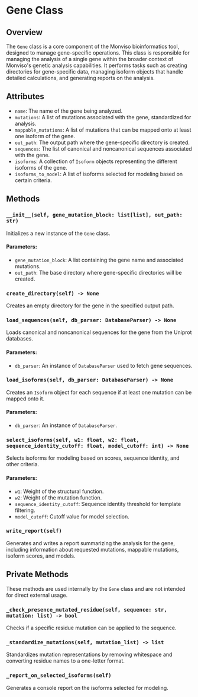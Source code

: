 # Gene Class

## Overview

The `Gene` class is a core component of the Monviso bioinformatics tool, 
designed to manage gene-specific operations. This class is responsible for 
managing the analysis of a single gene within the broader context of 
Monviso's genetic analysis capabilities. It performs tasks such as creating 
directories for gene-specific data, managing isoform objects that handle 
detailed calculations, and generating reports on the analysis.

## Attributes

- `name`: The name of the gene being analyzed.
- `mutations`: A list of mutations associated with the gene, standardized for analysis.
- `mappable_mutations`: A list of mutations that can be mapped onto at least one isoform of the gene.
- `out_path`: The output path where the gene-specific directory is created.
- `sequences`: The list of canonical and noncanonical sequences associated with the gene.
- `isoforms`: A collection of `Isoform` objects representing the different isoforms of the gene.
- `isoforms_to_model`: A list of isoforms selected for modeling based on certain criteria.

## Methods

### `__init__(self, gene_mutation_block: list[list], out_path: str)`

Initializes a new instance of the `Gene` class.

#### Parameters:

- `gene_mutation_block`: A list containing the gene name and associated mutations.
- `out_path`: The base directory where gene-specific directories will be created.

### `create_directory(self) -> None`

Creates an empty directory for the gene in the specified output path.

### `load_sequences(self, db_parser: DatabaseParser) -> None`

Loads canonical and noncanonical sequences for the gene from the Uniprot databases.

#### Parameters:

- `db_parser`: An instance of `DatabaseParser` used to fetch gene sequences.

### `load_isoforms(self, db_parser: DatabaseParser) -> None`

Creates an `Isoform` object for each sequence if at least one mutation can be mapped onto it.

#### Parameters:

- `db_parser`: An instance of `DatabaseParser`.

### `select_isoforms(self, w1: float, w2: float, sequence_identity_cutoff: float, model_cutoff: int) -> None`

Selects isoforms for modeling based on scores, sequence identity, and other criteria.

#### Parameters:

- `w1`: Weight of the structural function.
- `w2`: Weight of the mutation function.
- `sequence_identity_cutoff`: Sequence identity threshold for template filtering.
- `model_cutoff`: Cutoff value for model selection.

### `write_report(self)`

Generates and writes a report summarizing the analysis for the gene, including information about requested mutations, mappable mutations, isoform scores, and models.

## Private Methods

These methods are used internally by the `Gene` class and are not intended for direct external usage.

### `_check_presence_mutated_residue(self, sequence: str, mutation: list) -> bool`

Checks if a specific residue mutation can be applied to the sequence.

### `_standardize_mutations(self, mutation_list) -> list`

Standardizes mutation representations by removing whitespace and converting residue names to a one-letter format.

### `_report_on_selected_isoforms(self)`

Generates a console report on the isoforms selected for modeling.
